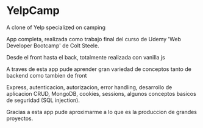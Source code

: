# YelpCamp
A clone of Yelp specialized on camping

App completa, realizada como trabajo final del curso de Udemy 'Web Developer Bootcamp' de Colt Steele.

Desde el front hasta el back, totalmente realizada con vanilla js

A traves de esta app pude aprender gran variedad de conceptos tanto de backend como tambien de front

Express, autenticacion, autorizacion, error handling, desarrollo de aplicacion CRUD, MongoDB, cookies, sessions, algunos conceptos basicos de seguridad (SQL injection).

Gracias a esta app pude aproximarme a lo que es la produccion de grandes proyectos.
